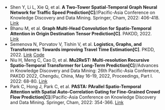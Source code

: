 * Shen Y, Li L, Xie Q, et al. <b>A Two-Tower Spatial-Temporal Graph Neural Network for Traffic Speed Prediction[C]</b>//Pacific-Asia Conference on Knowledge Discovery and Data Mining. Springer, Cham, 2022: 406-418. [Link](https://link.springer.com/chapter/10.1007/978-3-031-05933-9_32)
* Bhanu M, et al. <b>Graph Multi-Head Convolution for Spatio-Temporal Attention in Origin Destination Tensor Prediction[C]</b>. PAKDD, 2022. [Link](https://link.springer.com/chapter/10.1007/978-3-031-05933-9_36)
* Semenova N, Porvatov V, Tishin V, et al. <b>Logistics, Graphs, and Transformers: Towards improving Travel Time Estimation[C]</b>. PKDD, 2022. [Link](https://arxiv.org/abs/2207.05835) [Code](https://github.com/Vloods/TransTTE_demo)
* Niu H, Meng C, Cao D, et al. <b>Mu2ReST: Multi-resolution Recursive Spatio-Temporal Transformer for Long-Term Prediction[C]</b>//Advances in Knowledge Discovery and Data Mining: 26th Pacific-Asia Conference, PAKDD 2022, Chengdu, China, May 16–19, 2022, Proceedings, Part I. 2022: 68-80. [Link](https://link.springer.com/chapter/10.1007/978-3-031-05933-9_6)
* Park C, Hong J, Park C, et al. <b>PASTA: PArallel Spatio-Temporal Attention with Spatial Auto-Correlation Gating for Fine-Grained Crowd Flow Prediction[C]</b>//Pacific-Asia Conference on Knowledge Discovery and Data Mining. Springer, Cham, 2022: 354-366. [Link](https://link.springer.com/chapter/10.1007/978-3-031-05933-9_28)
